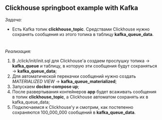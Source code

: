 ## Clickhouse springboot example with Kafka

*Задача:*
- Есть Kafka топик **clickhouse_topic**. Средствами Clickhouse нужно сохранять сообщения из этого топика в таблицу **kafka_queue_data**. 
#
*Реализация:*
1) В ./click/init/init.sql для Clickhouse'а создаем прослушку топика  ->  **kafka_queue** и таблицу, в которую эти сообщения будут сохраняться -> **kafka_queue_data**;
2) Для автоматической перекачки сообщений нужно создать *MATERIALIZED VIEW* -> **kafka_queue_materialized**;
3) Запускаем **docker-compose up**;
4) После развертывания контейнеров **app** будет всаживать сообщения в топик **clickhouse_topic**, а Clickhouse автоматом сохранять их в kafka_queue_data;
5) Подключаемся к Clickhouse'у и смотрим, как постепенно сохраняются 100_000_000 сообщений в **kafka_queue_data**.

